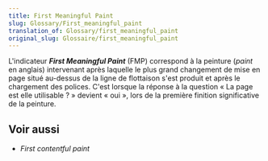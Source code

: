 ```yaml
---
title: First Meaningful Paint
slug: Glossary/First_meaningful_paint
translation_of: Glossary/first_meaningful_paint
original_slug: Glossaire/first_meaningful_paint
---
```


L'indicateur **<i lang="en">First Meaningful Paint</i>** (FMP) correspond à la peinture (<i lang="en">paint</i> en anglais) intervenant après laquelle le plus grand changement de mise en page situé au-dessus de la ligne de flottaison s'est produit et après le chargement des polices. C'est lorsque la réponse à la question «&nbsp;La page est elle utilisable&nbsp;?&nbsp;» devient «&nbsp;oui&nbsp;», lors de la première finition significative de la peinture.

## Voir aussi

- <i lang="en">First contentful paint</i>
